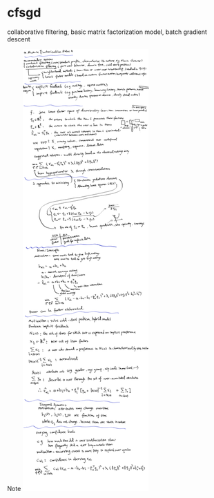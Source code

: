 # cfsgd
collaborative filtering, basic matrix factorization model, batch gradient descent

Note
![alt text](https://github.com/hengji-liu/cfsgd/blob/master/Note.png "Note")
